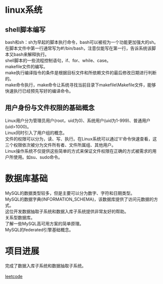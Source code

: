 # linux系统
## shell脚本编写
bash和sh：sh为早起的脚本执行命令，bash可以被视为一个功能更加强大的sh。<br>
在脚本文件中第一行通常写为#!/bin/bash，注意仅能写在第一行，告诉系统该脚本又bash来解释执行。<br>
shell脚本的一些流程控制语句，if、for、while、case。<br>
makefile文件的编写。<br>
make执行编译指令的条件是根据目标文件和所依赖文件的最后修改日期进行判断的。<br>
make命令执行，make命令让系统寻找当前目录下makefile\Makefile文件，能够快速执行已经预先写好的编译命令。
## 用户身份与文件权限的基础概念
Linux用户分为管理员用户(root，uid为0)、系统用户(uid为1-999)、普通用户(uid>1000)。<br>
Linux同时引入了用户组的概念。<br>
文件的权限可以分为，读、写、执行。在Linux系统可以通过'll'命令快速查看，这三个权限依次被分为文件所有者、文件所属组、其他用户。<br>
Linux操作系统不仅提供这些简单的方式来保证文件权限在正确的方式被需求的用户所使用。如su、sudo命令。<br>
# 数据库基础
MySQL的数据类型较多，但是主要可以分为数字、字符和日期类型。<br>
MySQL的数据字典(INFORMATION_SCHEMA)，该数据库提供了访问元数据的方式。<br>
这位开发数据抽取子系统和数据入库子系统提供非常友好的帮助。<br>
关系型数据库。<br>
了解一些MySQL高可用方案的简单原理。<br>
MySQL的federated引擎基础概念。
# 项目进展
完成了数据入库子系统和数据抽取子系统。<br><br>
[leetcode](https://github.com/yzh123qwer/leetcode)
